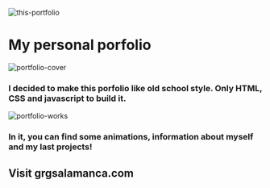 ![this-portfolio](https://user-images.githubusercontent.com/47540285/114131349-65acc700-98fa-11eb-8014-9b4eb425a2e2.jpg)


# My personal porfolio


![portfolio-cover](https://user-images.githubusercontent.com/47540285/114130950-8d4f5f80-98f9-11eb-9703-d46034d8d10a.png)

### I decided to make this porfolio like old school style. Only HTML, CSS and javascript to build it. 

![portfolio-works](https://user-images.githubusercontent.com/47540285/114130946-8b859c00-98f9-11eb-81e8-4e75fd2ea3eb.png)

### In it, you can find some animations, information about myself and my last projects!

## Visit grgsalamanca.com 
